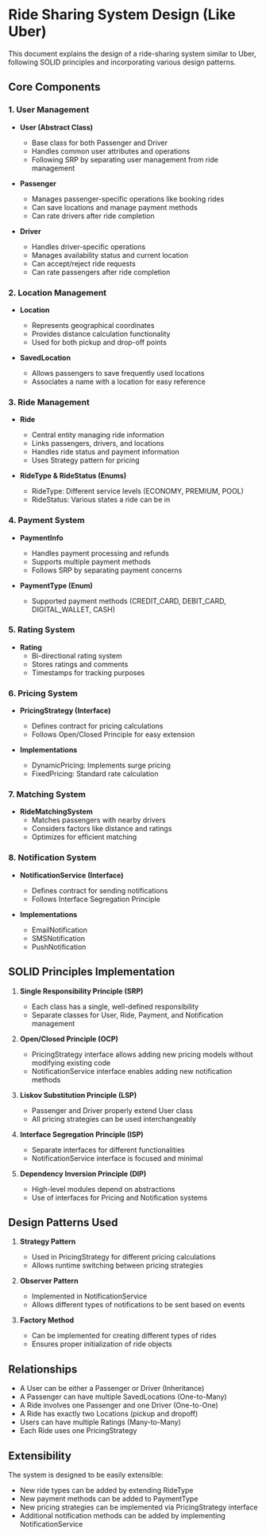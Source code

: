 # Ride Sharing System Design (Like Uber)

This document explains the design of a ride-sharing system similar to Uber, following SOLID principles and incorporating various design patterns.

## Core Components

### 1. User Management
- **User (Abstract Class)**
  - Base class for both Passenger and Driver
  - Handles common user attributes and operations
  - Following SRP by separating user management from ride management

- **Passenger**
  - Manages passenger-specific operations like booking rides
  - Can save locations and manage payment methods
  - Can rate drivers after ride completion

- **Driver**
  - Handles driver-specific operations
  - Manages availability status and current location
  - Can accept/reject ride requests
  - Can rate passengers after ride completion

### 2. Location Management
- **Location**
  - Represents geographical coordinates
  - Provides distance calculation functionality
  - Used for both pickup and drop-off points

- **SavedLocation**
  - Allows passengers to save frequently used locations
  - Associates a name with a location for easy reference

### 3. Ride Management
- **Ride**
  - Central entity managing ride information
  - Links passengers, drivers, and locations
  - Handles ride status and payment information
  - Uses Strategy pattern for pricing

- **RideType & RideStatus (Enums)**
  - RideType: Different service levels (ECONOMY, PREMIUM, POOL)
  - RideStatus: Various states a ride can be in

### 4. Payment System
- **PaymentInfo**
  - Handles payment processing and refunds
  - Supports multiple payment methods
  - Follows SRP by separating payment concerns

- **PaymentType (Enum)**
  - Supported payment methods (CREDIT_CARD, DEBIT_CARD, DIGITAL_WALLET, CASH)

### 5. Rating System
- **Rating**
  - Bi-directional rating system
  - Stores ratings and comments
  - Timestamps for tracking purposes

### 6. Pricing System
- **PricingStrategy (Interface)**
  - Defines contract for pricing calculations
  - Follows Open/Closed Principle for easy extension

- **Implementations**
  - DynamicPricing: Implements surge pricing
  - FixedPricing: Standard rate calculation

### 7. Matching System
- **RideMatchingSystem**
  - Matches passengers with nearby drivers
  - Considers factors like distance and ratings
  - Optimizes for efficient matching

### 8. Notification System
- **NotificationService (Interface)**
  - Defines contract for sending notifications
  - Follows Interface Segregation Principle

- **Implementations**
  - EmailNotification
  - SMSNotification
  - PushNotification

## SOLID Principles Implementation

1. **Single Responsibility Principle (SRP)**
   - Each class has a single, well-defined responsibility
   - Separate classes for User, Ride, Payment, and Notification management

2. **Open/Closed Principle (OCP)**
   - PricingStrategy interface allows adding new pricing models without modifying existing code
   - NotificationService interface enables adding new notification methods

3. **Liskov Substitution Principle (LSP)**
   - Passenger and Driver properly extend User class
   - All pricing strategies can be used interchangeably

4. **Interface Segregation Principle (ISP)**
   - Separate interfaces for different functionalities
   - NotificationService interface is focused and minimal

5. **Dependency Inversion Principle (DIP)**
   - High-level modules depend on abstractions
   - Use of interfaces for Pricing and Notification systems

## Design Patterns Used

1. **Strategy Pattern**
   - Used in PricingStrategy for different pricing calculations
   - Allows runtime switching between pricing strategies

2. **Observer Pattern**
   - Implemented in NotificationService
   - Allows different types of notifications to be sent based on events

3. **Factory Method**
   - Can be implemented for creating different types of rides
   - Ensures proper initialization of ride objects

## Relationships

- A User can be either a Passenger or Driver (Inheritance)
- A Passenger can have multiple SavedLocations (One-to-Many)
- A Ride involves one Passenger and one Driver (One-to-One)
- A Ride has exactly two Locations (pickup and dropoff)
- Users can have multiple Ratings (Many-to-Many)
- Each Ride uses one PricingStrategy

## Extensibility

The system is designed to be easily extensible:
- New ride types can be added by extending RideType
- New payment methods can be added to PaymentType
- New pricing strategies can be implemented via PricingStrategy interface
- Additional notification methods can be added by implementing NotificationService
